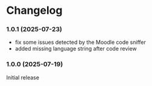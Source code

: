 # Changelog

### 1.0.1 (2025-07-23)

- fix some issues detected by the Moodle code sniffer
- added missing language string after code review

### 1.0.0 (2025-07-19)

Initial release
